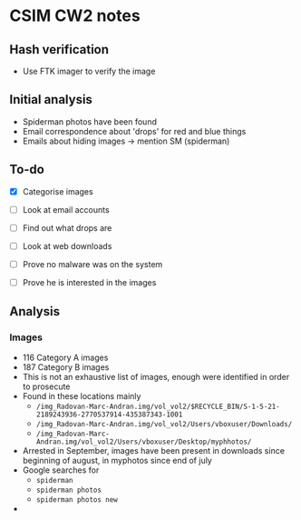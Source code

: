 # CSIM CW2 notes


## Hash verification
- Use FTK imager to verify the image



## Initial analysis
- Spiderman photos have been found
- Email correspondence about 'drops' for red and blue things
- Emails about hiding images -> mention SM (spiderman)

## To-do
- [x] Categorise images 
- [ ] Look at email accounts
- [ ] Find out what drops are
- [ ] Look at web downloads
- [ ] Prove no malware was on the system 
- [ ] Prove he is interested in the images


## Analysis
### Images
- 116 Category A images
- 187 Category B images
- This is not an exhaustive list of images, enough were identified in order to prosecute 
- Found in these locations mainly 
	- `/img_Radovan-Marc-Andran.img/vol_vol2/$RECYCLE_BIN/S-1-5-21-2189243936-2770537914-435387343-1001`
	- `/img_Radovan-Marc-Andran.img/vol_vol2/Users/vboxuser/Downloads/`
	- `/img_Radovan-Marc-Andran.img/vol_vol2/Users/vboxuser/Desktop/myphhotos/`
- Arrested in September, images have been present in downloads since beginning of august, in myphotos since end of july
- Google searches for 
	- `spiderman`
	- `spiderman photos`
	- `spiderman photos new`
- 